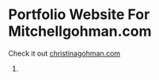 # Portfolio Website For Mitchellgohman.com

Check it out [christinagohman.com](https://christinagohman.com/)

1.